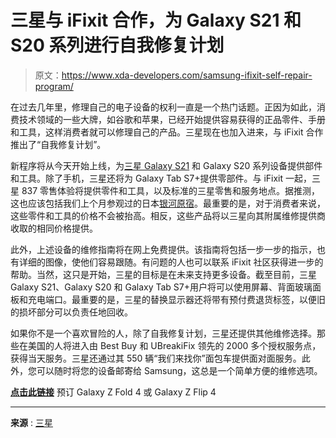 # 三星与 iFixit 合作，为 Galaxy S21 和 S20 系列进行自我修复计划

> 原文：<https://www.xda-developers.com/samsung-ifixit-self-repair-program/>

在过去几年里，修理自己的电子设备的权利一直是一个热门话题。正因为如此，消费技术领域的一些大牌，如谷歌和苹果，已经开始提供容易获得的正品零件、手册和工具，这样消费者就可以修理自己的产品。三星现在也加入进来，与 iFixit 合作推出了“自我修复计划”。

新程序将从今天开始上线，为[三星 Galaxy S21](https://www.xda-developers.com/samsung-galaxy-s21/) 和 Galaxy S20 系列设备提供部件和工具。除了手机，三星还将为 Galaxy Tab S7+提供零部件。与 iFixit 一起，三星 837 零售体验将提供零件和工具，以及标准的三星零售和服务地点。据推测，这也应该包括我们上个月参观过的日本[银河原宿](https://www.xda-developers.com/visiting-samsung-galaxy-harajuku-tokyo-japan/)。最重要的是，对于消费者来说，这些零件和工具的价格不会被抬高。相反，这些产品将以三星向其附属维修提供商收取的相同价格提供。

此外，上述设备的维修指南将在网上免费提供。该指南将包括一步一步的指示，也有详细的图像，使他们容易跟随。有问题的人也可以联系 iFixit 社区获得进一步的帮助。当然，这只是开始，三星的目标是在未来支持更多设备。截至目前，三星 Galaxy S21、Galaxy S20 和 Galaxy Tab S7+用户将可以使用屏幕、背面玻璃面板和充电端口。最重要的是，三星的替换显示器还将带有预付费退货标签，以便旧的损坏部分可以负责任地回收。

如果你不是一个喜欢冒险的人，除了自我修复计划，三星还提供其他维修选择。那些在美国的人将进入由 Best Buy 和 UBreakiFix 领先的 2000 多个授权服务点，获得当天服务。三星还通过其 550 辆“我们来找你”面包车提供面对面服务。此外，您可以随时将您的设备邮寄给 Samsung，这总是一个简单方便的维修选项。

[**点击此链接**](https://shop-links.co/1781325865095606448?u1=97272907-f7df-4c4d-ab2e-a0b69ecfc0ed) 预订 Galaxy Z Fold 4 或 Galaxy Z Flip 4

* * *

**来源** : [三星](https://shop-links.co/1781731888866907216?u1=aad48d34-5c95-4303-8bae-c55f74b46951)
